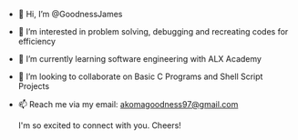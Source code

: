 - 👋 Hi, I’m @GoodnessJames
- 👀 I’m interested in problem solving, debugging and recreating codes for efficiency
- 🌱 I’m currently learning software engineering with ALX Academy
- 💞️ I’m looking to collaborate on Basic C Programs and Shell Script Projects
- 📫 Reach me via my email: akomagoodness97@gmail.com

     I'm so excited to connect with you. Cheers!
